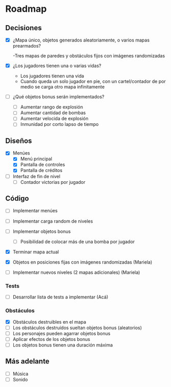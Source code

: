 # Roadmap

## Decisiones

- [x] ¿Mapa único, objetos generados aleatoriamente, o varios mapas prearmados?
  
  -Tres mapas de paredes y obstáculos fijos con imágenes randomizadas

- [x] ¿Los jugadores tienen una o varias vidas?
  - Los jugadores tienen una vida
  - Cuando queda un solo jugador en pie, con un cartel/contador de por medio se carga otro mapa infinitamente
- [ ] ¿Qué objetos bonus serán implementados?
  - [ ] Aumentar rango de explosión
  - [ ] Aumentar cantidad de bombas
  - [ ] Aumentar velocida de explosión
  - [ ] Inmunidad por corto lapso de tiempo

## Diseños

- [x] Menúes
  - [x] Menú principal
  - [x] Pantalla de controles
  - [x] Pantalla de créditos
- [ ] Interfaz de fin de nivel
  - [ ] Contador victorias por jugador

## Código

- [ ] Implementar menúes
- [ ] Implementar carga random de niveles
- [ ] Implementar objetos bonus
  - [ ] Posibilidad de colocar más de una bomba por jugador
- [x] Terminar mapa actual
- [x] Objetos en posiciones fijas con imágenes randomizadas (Mariela)
- [ ] Implementar nuevos niveles (2 mapas adicionales) (Mariela)


### Tests

- [ ] Desarrollar lista de tests a implementar (Acá)

### Obstáculos

- [x] Obstáculos destruibles en el mapa
- [ ] Los obstáculos destruídos sueltan objetos bonus (aleatorios)
- [ ] Los personajes pueden agarrar objetos bonus
- [ ] Aplicar efectos de los objetos bonus
- [ ] Los objetos bonus tienen una duración máxima

## Más adelante

- [ ] Música
- [ ] Sonido
